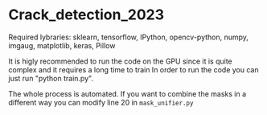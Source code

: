 # Crack_detection_2023

Required lybraries:
sklearn, tensorflow, IPython, opencv-python, numpy, imgaug, matplotlib, keras, Pillow

It is higly recommended to run the code on the GPU since it is quite complex and it requires a long time to train
In order to run the code you can just run "python train.py".

The whole process is automated. If you want to combine the masks in a different way you can modify line 20 in `mask_unifier.py`

